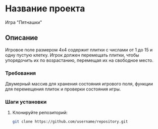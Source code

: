 # Название проекта

Игра "Пятнашки"

## Описание

Игровое поле размером 4x4 содержит плитки с числами от 1 до 15 и одну пустую клетку. Игрок должен перемещать плитки, чтобы упорядочить их по возрастанию, перемещая их на свободное место.

### Требования

Двумерный массив для хранения состояния игрового поля, функции для перемещения плиток и проверки состояния игры.

### Шаги установки

1. Клонируйте репозиторий:
   ```bash
   git clone https://github.com/username/repository.git
